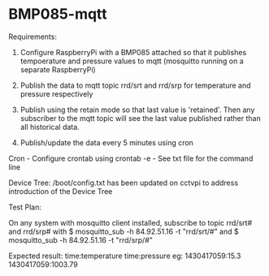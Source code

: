 # BMP085-mqtt

Requirements:  

1. Configure RaspberryPi with a BMP085 attached so that it publishes tempoerature and pressure values to mqtt (mosquitto running on a separate RaspberryPi)

2. Publish the data to mqtt topic rrd/srt and rrd/srp for temperature and pressure respectively
3. Publish using the retain mode so that last value is 'retained'. 
   Then any subscriber to the mqtt topic will see the last value published rather than all historical data.
4. Publish/update the data every 5 minutes using cron

Cron - Configure crontab using crontab -e - See txt file for the command line

Device Tree: /boot/config.txt has been updated on cctvpi to address introduction of the Device Tree

Test Plan:

On any system with mosquitto client installed, subscribe to topic rrd/srt# and rrd/srp#
with 
$ mosquitto_sub -h 84.92.51.16 -t "rrd/srt/#"
and
$ mosquitto_sub -h 84.92.51.16 -t "rrd/srp/#"

Expected result:
time:temperature
time:pressure
eg:
1430417059:15.3
1430417059:1003.79





